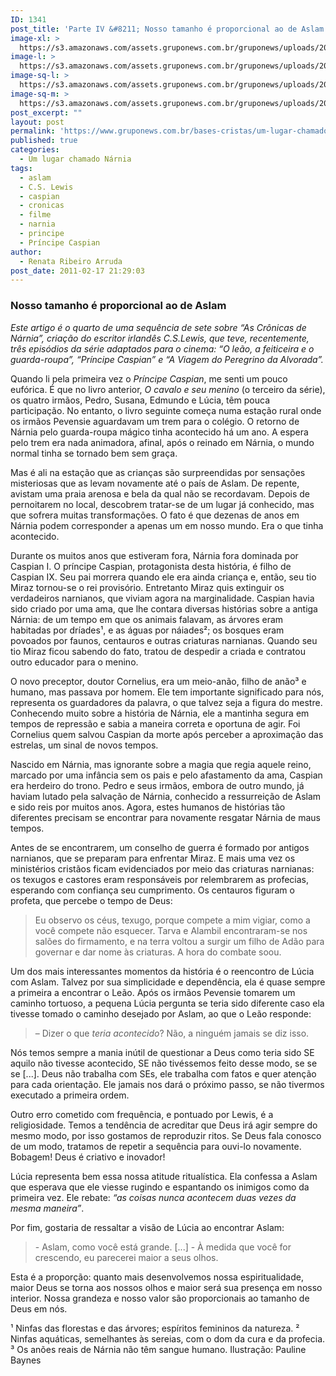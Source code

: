 ```yaml
---
ID: 1341
post_title: 'Parte IV &#8211; Nosso tamanho é proporcional ao de Aslam'
image-xl: >
  https://s3.amazonaws.com/assets.gruponews.com.br/gruponews/uploads/2011/02/banner_narnia_parte4.jpg
image-l: >
  https://s3.amazonaws.com/assets.gruponews.com.br/gruponews/uploads/2011/02/banner_narnia_parte4.jpg
image-sq-l: >
  https://s3.amazonaws.com/assets.gruponews.com.br/gruponews/uploads/2011/02/banner_narnia_parte4.jpg
image-sq-m: >
  https://s3.amazonaws.com/assets.gruponews.com.br/gruponews/uploads/2011/02/banner_narnia_parte4-720x320.jpg
post_excerpt: ""
layout: post
permalink: 'https://www.gruponews.com.br/bases-cristas/um-lugar-chamado-narnia/narnia%e2%80%93parte-iv'
published: true
categories:
  - Um lugar chamado Nárnia
tags:
  - aslam
  - C.S. Lewis
  - caspian
  - cronicas
  - filme
  - narnia
  - principe
  - Príncipe Caspian
author:
  - Renata Ribeiro Arruda
post_date: 2011-02-17 21:29:03
---
```

<h3>Nosso tamanho é proporcional ao de Aslam</h3>
<em>Este artigo é o quarto de uma sequência de sete sobre “As Crônicas de Nárnia”, criação do escritor irlandês C.S.Lewis, que teve, recentemente, três episódios da série adaptados para o cinema: “O leão, a feiticeira e o guarda-roupa”, “Príncipe Caspian” e “A Viagem do Peregrino da Alvorada”.</em>

Quando li pela primeira vez o <em>Príncipe Caspian</em>, me senti um pouco eufórica. É que no livro anterior, <em>O cavalo e seu menino</em> (o terceiro da série), os quatro irmãos, Pedro, Susana, Edmundo e Lúcia, têm pouca participação. No entanto, o livro seguinte começa numa estação rural onde os irmãos Pevensie aguardavam um trem para o colégio. O retorno de Nárnia pelo guarda-roupa mágico tinha acontecido há um ano. A espera pelo trem era nada animadora, afinal, após o reinado em Nárnia, o mundo normal tinha se tornado bem sem graça.

Mas é ali na estação que as crianças são surpreendidas por sensações misteriosas que as levam novamente até o país de Aslam. De repente, avistam uma praia arenosa e bela da qual não se recordavam. Depois de pernoitarem no local, descobrem tratar-se de um lugar já conhecido, mas que sofrera muitas transformações. O fato é que dezenas de anos em Nárnia podem corresponder a apenas um em nosso mundo. Era o que tinha acontecido.

Durante os muitos anos que estiveram fora, Nárnia fora dominada por Caspian I. O príncipe Caspian, protagonista desta história, é filho de Caspian IX. Seu pai morrera quando ele era ainda criança e, então, seu tio Miraz tornou-se o rei provisório. Entretanto Miraz quis extinguir os verdadeiros narnianos, que viviam agora na marginalidade.
Caspian havia sido criado por uma ama, que lhe contara diversas histórias sobre a antiga Nárnia: de um tempo em que os animais falavam, as árvores eram habitadas por dríades¹, e as águas por náiades²; os bosques eram povoados por faunos, centauros e outras criaturas narnianas. Quando seu tio Miraz ficou sabendo do fato, tratou de despedir a criada e contratou outro educador para o menino.

O novo preceptor, doutor Cornelius, era um meio-anão, filho de anão³ e humano, mas passava por homem. Ele tem importante significado para nós, representa os guardadores da palavra, o que talvez seja a figura do mestre. Conhecendo muito sobre a história de Nárnia, ele a mantinha segura em tempos de repressão e sabia a maneira correta e oportuna de agir. Foi Cornelius quem salvou Caspian da morte após perceber a aproximação das estrelas, um sinal de novos tempos.

Nascido em Nárnia, mas ignorante sobre a magia que regia aquele reino, marcado por uma infância sem os pais e pelo afastamento da ama, Caspian era herdeiro do trono. Pedro e seus irmãos, embora de outro mundo, já haviam lutado pela salvação de Nárnia, conhecido a ressurreição de Aslam e sido reis por muitos anos. Agora, estes humanos de histórias tão diferentes precisam se encontrar para novamente resgatar Nárnia de maus tempos.

Antes de se encontrarem, um conselho de guerra é formado por antigos narnianos, que se preparam para enfrentar Miraz. E mais uma vez os ministérios cristãos ficam evidenciados por meio das criaturas narnianas: os texugos e castores eram responsáveis por relembrarem as profecias, esperando com confiança seu cumprimento. Os centauros figuram o profeta, que percebe o tempo de Deus:
<blockquote>Eu observo os céus, texugo, porque compete a mim vigiar, como a você compete não esquecer. Tarva e Alambil encontraram-se nos salões do firmamento, e na terra voltou a surgir um filho de Adão para governar e dar nome às criaturas. A hora do combate soou.</blockquote>
Um dos mais interessantes momentos da história é o reencontro de Lúcia com Aslam. Talvez por sua simplicidade e dependência, ela é quase sempre a primeira a encontrar o Leão. Após os irmãos Pevensie tomarem um caminho tortuoso, a pequena Lúcia pergunta se teria sido diferente caso ela tivesse tomado o caminho desejado por Aslam, ao que o Leão responde:
<blockquote>– Dizer o que <em>teria acontecido</em>? Não, a ninguém jamais se diz isso.</blockquote>
Nós temos sempre a mania inútil de questionar a Deus como teria sido SE aquilo não tivesse acontecido, SE não tivéssemos feito desse modo, se se se [...]. Deus não trabalha com SEs, ele trabalha com fatos e quer atenção para cada orientação. Ele jamais nos dará o próximo passo, se não tivermos executado a primeira ordem.

Outro erro cometido com frequência, e pontuado por Lewis, é a religiosidade. Temos a tendência de acreditar que Deus irá agir sempre do mesmo modo, por isso gostamos de reproduzir ritos. Se Deus fala conosco de um modo, tratamos de repetir a sequência para ouvi-lo novamente. Bobagem! Deus é criativo e inovador!

Lúcia representa bem essa nossa atitude ritualística. Ela confessa a Aslam que esperava que ele viesse rugindo e espantando os inimigos como da primeira vez. Ele rebate:<em> “as coisas nunca acontecem duas vezes da mesma maneira”</em>.

Por fim, gostaria de ressaltar a visão de Lúcia ao encontrar Aslam:
<blockquote>- Aslam, como você está grande.
[...]
- À medida que você for crescendo, eu parecerei maior a seus olhos.</blockquote>
Esta é a proporção: quanto mais desenvolvemos nossa espiritualidade, maior Deus se torna aos nossos olhos e maior será sua presença em nosso interior. Nossa grandeza e nosso valor são proporcionais ao tamanho de Deus em nós.

¹ Ninfas das florestas e das árvores; espíritos femininos da natureza.
² Ninfas aquáticas, semelhantes às sereias, com o dom da cura e da profecia.
³ Os anões reais de Nárnia não têm sangue humano.
Ilustração: Pauline Baynes